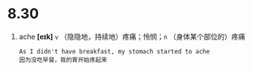 # 8.30


1. ache **[eɪk]** `v` （隐隐地，持续地）疼痛；怜悯；`n` （身体某个部位的）疼痛
    ```
    As I didn't have breakfast, my stomach started to ache
    因为没吃早餐，我的胃开始疼起来
    ```
